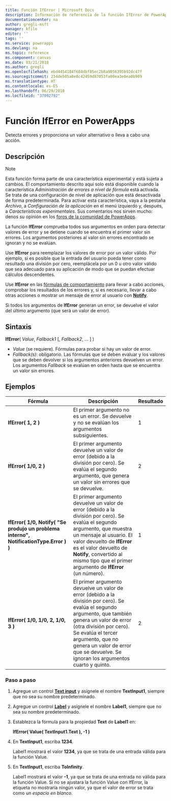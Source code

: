 ```yaml
---
title: Función IfError | Microsoft Docs
description: Información de referencia de la función IfError de PowerApps, con sintaxis y ejemplos
documentationcenter: na
author: gregli-msft
manager: kfile
editor: ''
tags: ''
ms.service: powerapps
ms.devlang: na
ms.topic: reference
ms.component: canvas
ms.date: 03/21/2018
ms.author: gregli
ms.openlocfilehash: ebd4454184f684dbf85ec2b8a9056395b92dc47f
ms.sourcegitcommit: 234de505a0e8c42459d87053fa00ea3e0ea0b909
ms.translationtype: HT
ms.contentlocale: es-ES
ms.lasthandoff: 06/29/2018
ms.locfileid: "37092792"
---
```

# <a name="iferror-function-in-powerapps"></a>Función IfError en PowerApps
Detecta errores y proporciona un valor alternativo o lleva a cabo una acción.

## <a name="description"></a>Descripción
> [!NOTE]
> Esta función forma parte de una característica experimental y está sujeta a cambios.  El comportamiento descrito aquí solo está disponible cuando la característica *Administración de errores a nivel de fórmula* está activada.  Se trata de una configuración de nivel de aplicación que está desactivada de forma predeterminada.  Para activar esta característica, vaya a la pestaña *Archivo*, a *Configuración de la aplicación* en el menú izquierdo y, después, a *Características experimentales*.  Sus comentarios nos sirven mucho: denos su opinión en los [foros de la comunidad de PowerApps](https://powerusers.microsoft.com/t5/Expressions-and-Formulas/bd-p/How-To).

La función **IfError** comprueba todos sus argumentos en orden para detectar valores de error y se detiene cuando se encuentra el primer valor sin errores.  Los argumentos posteriores al valor sin errores encontrado se ignoran y no se evalúan.

Use **IfError** para reemplazar los valores de error por un valor válido.  Por ejemplo, si es posible que la entrada del usuario pueda tener como resultado una división por cero, reemplácela por un 0 u otro valor válido que sea adecuado para su aplicación de modo que se puedan efectuar cálculos descendentes.

Use **IfError** en las [fórmulas de comportamiento](../working-with-formulas-in-depth.md) para llevar a cabo acciones, comprobar los resultados de los errores y, si es necesario, llevar a cabo otras acciones o mostrar un mensaje de error al usuario con [**Notify**](function-showerror.md).

Si todos los argumentos de **IfError** generan un error, se devuelve el valor del último argumento (que será un valor de error). 

## <a name="syntax"></a>Sintaxis
**IfError**( *Value*, *Fallback1* [, *Fallback2*, ... ] )

* *Value* (se requiere). Fórmulas para probar si hay un valor de error. 
* *Fallback(s)*: obligatorio. Las fórmulas que se deben evaluar y los valores que se deben devolver si los argumentos anteriores devuelven un error.  Los argumentos *Fallback* se evalúan en orden hasta que se encuentra un valor sin errores.

## <a name="examples"></a>Ejemplos

| Fórmula | Descripción | Resultado |
| --- | --- | --- |
| **IfError( 1, 2 )** |El primer argumento no es un error.  Se devuelve y no se evalúan los argumentos subsiguientes.   | 1 |
| **IfError( 1/0, 2 )** | El primer argumento devuelve un valor de error (debido a la división por cero).  Se evalúa el segundo argumento, que genera un valor sin errores que se devuelve. | 2 | 
| **IfError( 1/0, Notify( "Se produjo un problema interno", NotificationType.Error ) )** | El primer argumento devuelve un valor de error (debido a la división por cero).  Se evalúa el segundo argumento, que muestra un mensaje al usuario.  El valor devuelto de **IfError** es el valor devuelto de **Notify**, convertido al mismo tipo que el primer argumento de **IfError** (un número). | 1 |
| **IfError( 1/0, 1/0, 2, 1/0, 3 )** | El primer argumento devuelve un valor de error (debido a la división por cero).  Se evalúa el segundo argumento, que también genera un valor de error (otra división por cero).  Se evalúa el tercer argumento, que no genera un valor de error que se devuelve.  Se ignoran los argumentos cuarto y quinto.  | 2 |

### <a name="step-by-step"></a>Paso a paso

1. Agregue un control **[Text input](../controls/control-text-input.md)** y asígnele el nombre **TextInput1**, siempre que no sea su nombre predeterminado.

2. Agregue un control **[Label](../controls/control-text-box.md)** y asígnele el nombre **Label1**, siempre que no sea su nombre predeterminado.

3. Establezca la fórmula para la propiedad **Text** de **Label1** en:

    **IfError( Value( TextInput1.Text ), -1 )**

4. En **TextInput1**, escriba **1234**.  

    Label1 mostrará el valor **1234**, ya que se trata de una entrada válida para la función Value.

5. En **TextInput1**, escriba **ToInfinity**.

    Label1 mostrará el valor **-1**, ya que se trata de una entrada no válida para la función Value.  Si no se ajustara la función Value con IfError, la etiqueta no mostraría ningún valor, ya que el valor de error se trata como un *espacio en blanco*. 

